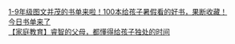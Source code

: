   
[1-9年级图文并茂的书单来啦！100本给孩子暑假看的好书，果断收藏！](http://www.dianyue.me/archives/867/rx9rvjok0bd3iaae/)  
[今日书单来了](http://www.dianyue.me/archives/894/ya5xxtg6gpfxzp2g/)  
[【家庭教育】睿智的父母，都懂得给孩子独处的时间](http://www.dianyue.me/archives/488/zf532hxavngy9dkn/)